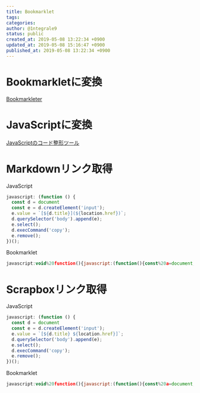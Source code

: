 ```yaml
---
title: Bookmarklet
tags: 
categories: 
author: @1ntegrale9
status: public
created_at: 2019-05-08 13:22:34 +0900
updated_at: 2019-05-08 15:16:47 +0900
published_at: 2019-05-08 13:22:34 +0900
---
```

# Bookmarkletに変換
[Bookmarkleter](https://chriszarate.github.io/bookmarkleter/)

# JavaScriptに変換
[JavaScriptのコード整形ツール](https://lab.syncer.jp/Tool/JavaScript-PrettyPrint/)

# Markdownリンク取得

JavaScript

```javascript
javascript: (function () {
  const d = document
  const e = d.createElement('input');
  e.value = `[${d.title}](${location.href})`;
  d.querySelector('body').append(e);
  e.select();
  d.execCommand('copy');
  e.remove();
})();
```

Bookmarklet

```javascript
javascript:void%20function(){javascript:(function(){const%20a=document,b=a.createElement(%22input%22);b.value=`[${a.title}](${location.href})`,a.querySelector(%22body%22).append(b),b.select(),a.execCommand(%22copy%22),b.remove()})()}();
```

# Scrapboxリンク取得

JavaScript

```javascript
javascript: (function () {
  const d = document
  const e = d.createElement('input');
  e.value = `[${d.title} ${location.href}]`;
  d.querySelector('body').append(e);
  e.select();
  d.execCommand('copy');
  e.remove();
})();
```

Bookmarklet

```javascript
javascript:void%20function(){javascript:(function(){const%20a=document,b=a.createElement(%22input%22);b.value=`[${a.title}%20${location.href}]`,a.querySelector(%22body%22).append(b),b.select(),a.execCommand(%22copy%22),b.remove()})()}();
```

